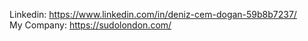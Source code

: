 Linkedin: https://www.linkedin.com/in/deniz-cem-dogan-59b8b7237/  
My Company: https://sudolondon.com/ 

<!---
silver01001101/silver01001101 is a ✨ special ✨ repository because its `README.md` (this file) appears on your GitHub profile.
You can click the Preview link to take a look at your changes.
--->
